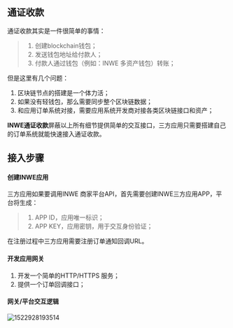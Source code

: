 ## 通证收款

通证收款其实是一件很简单的事情：

> 1. 创建blockchain钱包；
> 2. 发送钱包地址给付款人；
> 3. 付款人通过钱包（例如：INWE 多资产钱包）转账；

但是这里有几个问题：

1. 区块链节点的搭建是一个体力活；
2. 如果没有轻钱包，那么需要同步整个区块链数据；
3. 和应用订单系统对接，需要应用系统开发商对接各类区块链接口和资产；


**INWE通证收款**屏蔽以上所有细节提供简单的交互接口，三方应用只需要搭建自己的订单系统就能快速接入通证收款。



## 接入步骤

#### 创建INWE应用

三方应用如果要调用INWE 商家平台API，首先需要创建INWE三方应用APP，平台将生成：

> 1.  APP ID，应用唯一标识；
> 2. APP KEY，应用密钥，用于交互身份验证；

在注册过程中三方应用需要注册订单通知回调URL。

#### 开发应用网关

1. 开发一个简单的HTTP/HTTPS 服务；
2. 提供一个订单回调接口；





#### 网关/平台交互逻辑

![1522928193514](..\..\assets\token-recv-orders)



